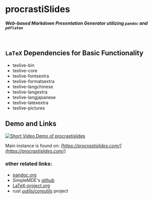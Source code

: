 # procrastiSlides
***Web-based Markdown Presentation Generator utilizing `pandoc` and `pdflatex`***

&nbsp;

## `LaTeX` Dependencies for Basic Functionality
- texlive-bin
- texlive-core
- texlive-fontsextra
- texlive-formatsextra
- texlive-langchinese
- texlive-langextra
- texlive-langjapanese
- texlive-latexextra
- texlive-pictures

## Demo and Links
[![Short Video Demo of procrastislides](https://aedrielkylejavier.me/assets/procrastislides-link.jpg)](https://youtu.be/DGudYy0sfx8)

Main instance is found on: *[https://procrastislides.com/](https://procrastislides.com/)*

### other related links:
* [pandoc.org](https://pandoc.org/)
* SimpleMDE's [github](https://github.com/sparksuite/simplemde-markdown-editor)
* [LaTeX-project.org](https://www.latex-project.org/)
* rust [uutils/coreutils](https://github.com/uutils/coreutils/) project

